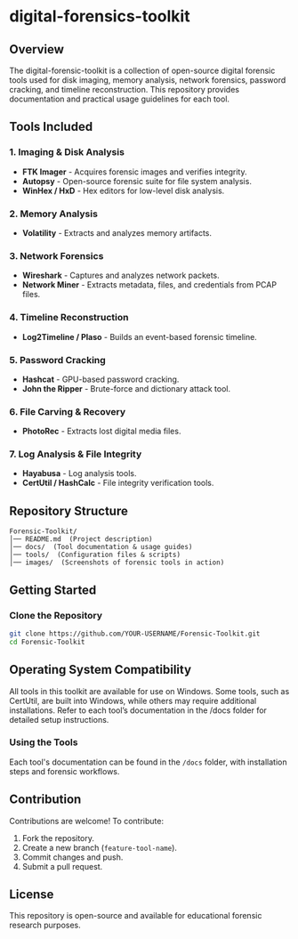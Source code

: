 # digital-forensics-toolkit

## Overview
The digital-forensic-toolkit is a collection of open-source digital forensic tools used for disk imaging, memory analysis, network forensics, password cracking, and timeline reconstruction. This repository provides documentation and practical usage guidelines for each tool.

## Tools Included

### **1. Imaging & Disk Analysis**
- **FTK Imager** - Acquires forensic images and verifies integrity.
- **Autopsy** - Open-source forensic suite for file system analysis.
- **WinHex / HxD** - Hex editors for low-level disk analysis.

### **2. Memory Analysis**
- **Volatility** - Extracts and analyzes memory artifacts.

### **3. Network Forensics**
- **Wireshark** - Captures and analyzes network packets.
- **Network Miner** - Extracts metadata, files, and credentials from PCAP files.

### **4. Timeline Reconstruction**
- **Log2Timeline / Plaso** - Builds an event-based forensic timeline.

### **5. Password Cracking**
- **Hashcat** - GPU-based password cracking.
- **John the Ripper** - Brute-force and dictionary attack tool.

### **6. File Carving & Recovery**
- **PhotoRec** - Extracts lost digital media files.

### **7. Log Analysis & File Integrity**
- **Hayabusa** - Log analysis tools.
- **CertUtil / HashCalc** - File integrity verification tools.

## Repository Structure
```
Forensic-Toolkit/
│── README.md  (Project description)
│── docs/  (Tool documentation & usage guides)
│── tools/  (Configuration files & scripts)
│── images/  (Screenshots of forensic tools in action)
```

## Getting Started
### **Clone the Repository**
```sh
git clone https://github.com/YOUR-USERNAME/Forensic-Toolkit.git
cd Forensic-Toolkit
```
## Operating System Compatibility
All tools in this toolkit are available for use on Windows. Some tools, such as CertUtil, are built into Windows, while others may require additional installations. Refer to each tool’s documentation in the /docs folder for detailed setup instructions.

### **Using the Tools**
Each tool's documentation can be found in the `/docs` folder, with installation steps and forensic workflows.

## Contribution
Contributions are welcome! To contribute:
1. Fork the repository.
2. Create a new branch (`feature-tool-name`).
3. Commit changes and push.
4. Submit a pull request.

## License
This repository is open-source and available for educational forensic research purposes.

